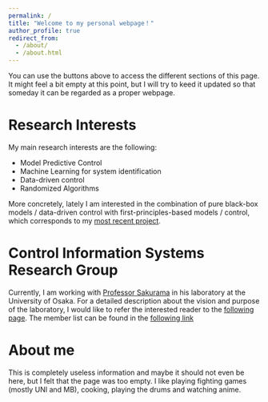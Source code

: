 ```yaml
---
permalink: /
title: "Welcome to my personal webpage！"
author_profile: true
redirect_from: 
  - /about/
  - /about.html
---
```


You can use the buttons above to access the different sections of this page. It might feel a bit empty at this point, but I will try to keed it updated so that someday it can be regarded as a proper webpage.

Research Interests
======
My main research interests are the following:
* Model Predictive Control
* Machine Learning for system identification
* Data-driven control
* Randomized Algorithms

More concretely, lately I am interested in the combination of pure black-box models / data-driven control with first-principles-based models / control, which corresponds to my [most recent project](https://carnererodaniel.github.io/academicpages.github.io/projects/2025-03-01-project-1).

Control Information Systems Research Group
======
Currently, I am working with [Professor Sakurama](https://sites.google.com/view/sakuramakazunori-en/profile) in his laboratory at the University of Osaka. For a detailed description about the vision and purpose of the laboratory, I would like to refer the interested reader to the [following page](https://sites.google.com/view/sakuramakazunori-en/research). The member list can be found in the [following link](https://www.cis.sys.es.osaka-u.ac.jp/en)

About me
======
This is completely useless information and maybe it should not even be here, but I felt that the page was too empty. I like playing fighting games (mostly UNI and MB), cooking, playing the drums and watching anime.
